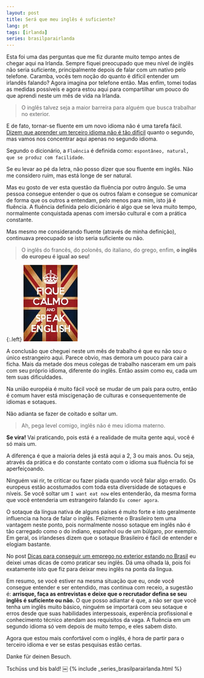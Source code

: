 ```yaml
---
layout: post
title: Será que meu inglês é suficiente?
lang: pt
tags: [irlanda]
series: brasilparairlanda
---
```


Esta foi uma das perguntas que me fiz durante muito tempo antes de chegar aqui na Irlanda. Sempre fiquei preocupado que meu nível de inglês não seria suficiente, principalmente depois de falar com um nativo pelo telefone. Caramba, vocês tem noção do quanto é difícil entender um irlandês falando? Agora imagina por telefone então. Mas enfim, tomei todas as medidas possíveis e agora estou aqui para compartilhar um pouco do que aprendi neste um mês de vida na Irlanda.

> O inglês talvez seja a maior barreira para alguém que busca trabalhar no exterior.

E de fato, tornar-se fluente em um novo idioma não é uma tarefa fácil. [Dizem que aprender um terceiro idioma não é tão difícil](https://www.sciencedaily.com/releases/2011/02/110201110915.htm) quanto o segundo, mas vamos nos concentrar aqui apenas no segundo idioma.

Segundo o dicionário, a `Fluência` é definida como: `espontâneo, natural, que se produz com facilidade`.

Se eu levar ao pé da letra, não posso dizer que sou fluente em inglês. Não me considero ruim, mas está longe de ser natural.

Mas eu gosto de ver esta questão da fluência por outro ângulo. Se uma pessoa consegue entender o que os outros falam e consegue se comunicar de forma que os outros a entendam, pelo menos para mim, isto já é fluência. A fluência definida pelo dicionário é algo que se leva muito tempo, normalmente conquistada apenas com imersão cultural e com a prática constante.

Mas mesmo me considerando fluente (através de minha definição), continuava preocupado se isto seria suficiente ou não.

> O inglês do francês, do polonês, do italiano, do grego, enfim, **o inglês do europeu é igual ao seu!**

{:.left}
![](/public/images/2017/01/fique-calmo-and-speak-english.jpeg)

A conclusão que cheguei neste um mês de trabalho é que eu não sou o único estrangeiro aqui. Parece obvio, mas demora um pouco para cair a ficha. Mais da metade dos meus colegas de trabalho nasceram em um país com seu próprio idioma, diferente do inglês. Então assim como eu, cada um tem suas dificuldades.  

Na união européia é muito fácil você se mudar de um país para outro, então é comum haver está miscigenação de culturas e consequentemente de idiomas e sotaques.

Não adianta se fazer de coitado e soltar um.

> Ah, pega level comigo, inglês não é meu idioma materno. 

**Se vira!** Vai praticando, pois está é a realidade de muita gente aqui, você é só mais um.

A diferença é que a maioria deles já está aqui a 2, 3 ou mais anos. Ou seja, através da prática e do constante contato com o idioma sua fluência foi se aperfeiçoando.

Ninguém vai rir, te criticar ou fazer piada quando você falar algo errado. Os europeus estão acostumados com toda esta diversidade de sotaques e níveis. Se você soltar um `I want eat now` eles entenderão, da mesma forma que você entenderia um estrangeiro falando `Eu comer agora`.

O sotaque da língua nativa de alguns países é muito forte e isto geralmente influencia na hora de falar o inglês. Felizmente o Brasileiro tem uma vantagem neste ponto, pois normalmente nosso sotaque em inglês não é tão carregado como o do indiano, espanhol ou de um búlgaro, por exemplo. Em geral, os irlandeses dizem que o sotaque Brasileiro é fácil de entender e elogiam bastante.

No post [Dicas para conseguir um emprego no exterior estando no Brasil](/2016/12/29/dicas-para-conseguir-um-emprego-no-exterior-estando-no-brasil/) eu deixei umas dicas de como praticar seu inglês. Dá uma olhada lá, pois foi exatamente isto que fiz para deixar meu inglês na ponta da lingua.

Em resumo, se você estiver na mesma situação que eu, onde você consegue entender e ser entendido, mas continua com receio, a sugestão é: **arrisque, faça as entrevistas e deixe que o recrutador defina se seu inglês é suficiente ou não.** O que posso adiantar é que, a não ser que você tenha um inglês muito básico, ninguém se importará com seu sotaque e erros desde que suas habilidades interpessoais, experência profissional e conhecimento técnico atendam aos requisitos da vaga. A fluência em um segundo idioma só vem depois de muito tempo, e eles sabem disto.

Agora que estou mais confortável com o inglês, é hora de partir para o terceiro idioma e ver se estas pesquisas estão certas.

Danke für deinen Besuch.

Tschüss und bis bald!
￼
{% include _series_brasilparairlanda.html %}